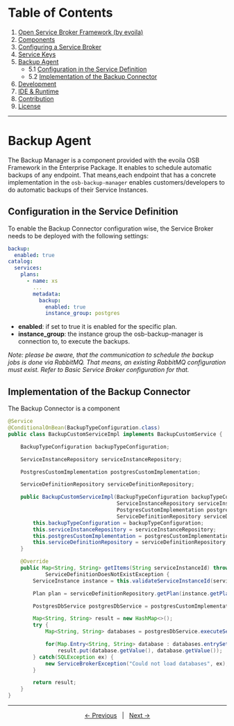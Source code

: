 # Table of Contents

1. [Open Service Broker Framework (by evoila)](../README.md)
2. [Components](components.md)
3. [Configuring a Service Broker](configure-service-broker.md)
4. [Service Keys](service-keys.md)
5. [Backup Agent](#backup-agent)
    * 5.1 [Configuration in the Service Definition](#configuration-in-the-service-definition)
    * 5.2 [Implementation of the Backup Connector](#implementation-of-the-backup-connector)
6. [Development](development.md)
7. [IDE & Runtime](ide-runtime.md)
8. [Contribution](contribution.md)
9. [License](license.md)
---

# Backup Agent
The Backup Manager is a component provided with the evoila OSB Framework in the Enterprise Package. It enables to schedule automatic backups of any endpoint. That means,each endpoint that has a concrete implementation in the `osb-backup-manager` enables customers/developers to do automatic backups of their Service Instances. 


## Configuration in the Service Definition
To enable the Backup Connector configuration wise, the Service Broker needs to be deployed with the following settings:

```yaml
backup:
  enabled: true
catalog:
  services:
    plans:
      - name: xs
        ...
        metadata:
          backup:
            enabled: true
            instance_group: postgres
```
* **enabled**: if set to true it is enabled for the specific plan.
* **instance_group**: the instance group the osb-backup-manager is connection to, to execute the backups.

*Note: please be aware, that the communication to schedule the backup jobs is done via RabbitMQ. That means, an existing RabbitMQ configuration must exist. Refer to Basic Service Broker configuration for that.*

## Implementation of the Backup Connector
The Backup Connector is a component 
```java
@Service
@ConditionalOnBean(BackupTypeConfiguration.class)
public class BackupCustomServiceImpl implements BackupCustomService {

    BackupTypeConfiguration backupTypeConfiguration;

    ServiceInstanceRepository serviceInstanceRepository;

    PostgresCustomImplementation postgresCustomImplementation;

    ServiceDefinitionRepository serviceDefinitionRepository;

    public BackupCustomServiceImpl(BackupTypeConfiguration backupTypeConfiguration,
                                   ServiceInstanceRepository serviceInstanceRepository,
                                   PostgresCustomImplementation postgresCustomImplementation,
                                   ServiceDefinitionRepository serviceDefinitionRepository) {
        this.backupTypeConfiguration = backupTypeConfiguration;
        this.serviceInstanceRepository = serviceInstanceRepository;
        this.postgresCustomImplementation = postgresCustomImplementation;
        this.serviceDefinitionRepository = serviceDefinitionRepository;
    }

    @Override
    public Map<String, String> getItems(String serviceInstanceId) throws ServiceInstanceDoesNotExistException,
            ServiceDefinitionDoesNotExistException {
        ServiceInstance instance = this.validateServiceInstanceId(serviceInstanceId);

        Plan plan = serviceDefinitionRepository.getPlan(instance.getPlanId());

        PostgresDbService postgresDbService = postgresCustomImplementation.connection(instance, plan);

        Map<String, String> result = new HashMap<>();
        try {
            Map<String, String> databases = postgresDbService.executeSelect("SELECT datname FROM pg_database", "datname");

            for(Map.Entry<String, String> database : databases.entrySet())
                result.put(database.getValue(), database.getValue());
        } catch(SQLException ex) {
            new ServiceBrokerException("Could not load databases", ex);
        }

        return result;
    }
}
```

---

<p align="center">
    <span ><a href="service-keys.md"><- Previous</a></span>
	    <span>&nbsp; | &nbsp;</span> 
    <span><a href="development.md">Next -></a></span>
</p>
